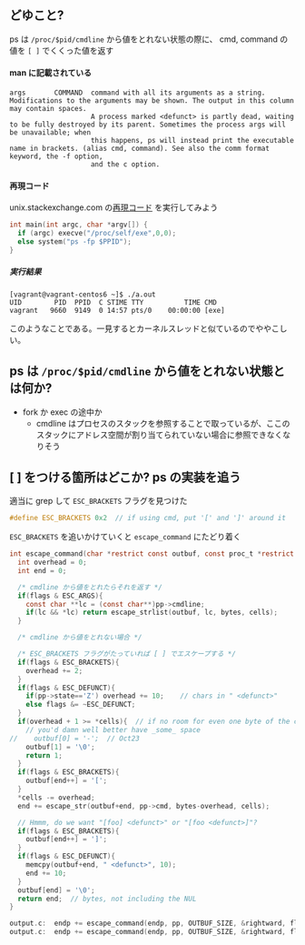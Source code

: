 
## どゆこと?

ps は `/proc/$pid/cmdline` から値をとれない状態の際に、 cmd, command の値を `[ ]` でくくった値を返す

#### man に記載されている

```
args       COMMAND  command with all its arguments as a string. Modifications to the arguments may be shown. The output in this column may contain spaces.
                    A process marked <defunct> is partly dead, waiting to be fully destroyed by its parent. Sometimes the process args will be unavailable; when
                    this happens, ps will instead print the executable name in brackets. (alias cmd, command). See also the comm format keyword, the -f option,
                    and the c option.
```

#### 再現コード

unix.stackexchange.com の[再現コード](http://unix.stackexchange.com/questions/110595/why-do-forked-processes-sometimes-appear-with-brackets-around-their-name-in-p?answertab=active#tab-top) を実行してみよう

```c
int main(int argc, char *argv[]) {
  if (argc) execve("/proc/self/exe",0,0);
  else system("ps -fp $PPID");
}
```

##### 実行結果

```
[vagrant@vagrant-centos6 ~]$ ./a.out 
UID        PID  PPID  C STIME TTY          TIME CMD
vagrant   9660  9149  0 14:57 pts/0    00:00:00 [exe]
```

このようなことである。一見するとカーネルスレッドと似ているのでややこしい。

## ps は `/proc/$pid/cmdline` から値をとれない状態とは何か?

 * fork か exec の途中か
   * cmdline はプロセスのスタックを参照することで取っているが、ここのスタックにアドレス空間が割り当てられていない場合に参照できなくなりそう
 
## [ ] をつける箇所はどこか? ps の実装を追う

適当に grep して `ESC_BRACKETS` フラグを見つけた

```c
#define ESC_BRACKETS 0x2  // if using cmd, put '[' and ']' around it
```

`ESC_BRACKETS` を追いかけていくと `escape_command` にたどり着く


```c
int escape_command(char *restrict const outbuf, const proc_t *restrict const pp, int bytes, int *cells, unsigned flags){
  int overhead = 0;
  int end = 0;

  /* cmdline から値をとれたらそれを返す */
  if(flags & ESC_ARGS){
    const char **lc = (const char**)pp->cmdline;
    if(lc && *lc) return escape_strlist(outbuf, lc, bytes, cells);
  }

  /* cmdline から値をとれない場合 */

  /* ESC_BRACKETS フラグがたっていれば [ ] でエスケープする */
  if(flags & ESC_BRACKETS){
    overhead += 2;
  }
  if(flags & ESC_DEFUNCT){
    if(pp->state=='Z') overhead += 10;    // chars in " <defunct>"
    else flags &= ~ESC_DEFUNCT;
  }
  if(overhead + 1 >= *cells){  // if no room for even one byte of the command name
    // you'd damn well better have _some_ space
//    outbuf[0] = '-';  // Oct23
    outbuf[1] = '\0';
    return 1;
  }
  if(flags & ESC_BRACKETS){
    outbuf[end++] = '[';
  }
  *cells -= overhead;
  end += escape_str(outbuf+end, pp->cmd, bytes-overhead, cells);

  // Hmmm, do we want "[foo] <defunct>" or "[foo <defunct>]"?
  if(flags & ESC_BRACKETS){
    outbuf[end++] = ']';
  }
  if(flags & ESC_DEFUNCT){
    memcpy(outbuf+end, " <defunct>", 10);
    end += 10;
  }
  outbuf[end] = '\0';
  return end;  // bytes, not including the NUL
}
```

```c
output.c:  endp += escape_command(endp, pp, OUTBUF_SIZE, &rightward, flags);
output.c:  endp += escape_command(endp, pp, OUTBUF_SIZE, &rightward, flags);
```

